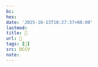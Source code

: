 ```yaml
---
bc:
hex:
date: '2025-10-13T10:27:37+08:00'
lastmod:
title: 􄶟
url: 􄶟
tags: [𧇧]
src: DCCV
note:
---
```

